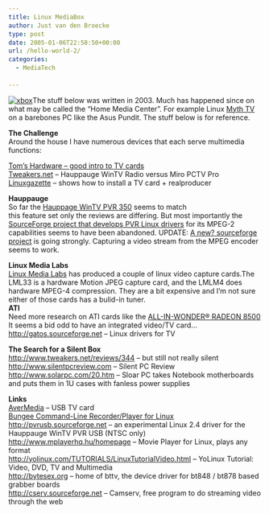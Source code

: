 ```yaml
---
title: Linux MediaBox
author: Just van den Broecke
type: post
date: 2005-01-06T22:58:50+00:00
url: /hello-world-2/
categories:
  - MediaTech

---
```

[<img loading="lazy" class="alignleft wp-image-341 size-full" src="uploads/2005/01/xbox.jpg" alt="xbox" width="285" height="177" srcset="https://justobjects.nl/wp-content/uploads/2005/01/xbox.jpg 285w, https://justobjects.nl/wp-content/uploads/2005/01/xbox-241x150.jpg 241w, https://justobjects.nl/wp-content/uploads/2005/01/xbox-150x93.jpg 150w" sizes="(max-width: 285px) 100vw, 285px" />][1]The stuff below was written in 2003. Much has happened since on what may be called the &#8220;Home Media Center&#8221;. For example Linux [Myth TV][2] on a barebones PC like the Asus Pundit. The stuff below is for reference.  
<!--more-->

  
**The Challenge**  
Around the house I have numerous devices that each serve multimedia functions:

[Tom&#8217;s Hardware &#8211; good intro to TV cards  
][3] [Tweakers.net][4] &#8211; Hauppauge WinTV Radio versus Miro PCTV Pro  
[Linuxgazette][5] &#8211; shows how to install a TV card + realproducer

 **Hauppauge**  
So far the [Hauppage WinTV PVR 350][6] seems to match  
this feature set only the reviews are differing. But most importantly the  
[SourceForge project that develops PVR Linux drivers][7] for its MPEG-2 capabilities seems to have been abandoned. UPDATE: [A new? sourceforge project][8] is going strongly. Capturing a video stream from the MPEG encoder seems to work.

 **Linux Media Labs**  
[Linux Media Labs][9] has produced a couple of linux video capture cards.The LML33 is a hardware Motion JPEG capture card, and the LMLM4 does hardware MPEG-4 compression. They are a bit expensive and I&#8217;m not sure either of those cards has a bulid-in tuner.  
 **ATI**  
Need more research on ATI cards like the [ALL-IN-WONDER® RADEON 8500][10]  
It seems a bid odd to have an integrated video/TV card&#8230;  
<http://gatos.sourceforge.net> &#8211; Linux drivers for TV

**The Search for a Silent Box**  
<http://www.tweakers.net/reviews/344> &#8211; but still not really silent  
<http://www.silentpcreview.com> &#8211; Silent PC Review  
<http://www.solarpc.com/20.htm> &#8211; Sloar PC takes Notebook motherboards and puts them in 1U cases with fanless power supplies

**Links**  
[AverMedia][11] &#8211; USB TV card  
[Bungee Command-Line Recorder/Player for Linux][12]  
<http://pvrusb.sourceforge.net> &#8211; an experimental Linux 2.4 driver for the Hauppauge WinTV PVR USB (NTSC only)  
<http://www.mplayerhq.hu/homepage> &#8211; Movie Player for Linux, plays any format  
<http://yolinux.com/TUTORIALS/LinuxTutorialVideo.html> &#8211; YoLinux Tutorial: Video, DVD, TV and Multimedia  
<http://bytesex.org> &#8211; home of bttv, the device driver for bt848 / bt878 based grabber boards  
<http://cserv.sourceforge.net> &#8211; Camserv, free program to do streaming video through the web

 [1]: uploads/2005/01/xbox.jpg
 [2]: http://www.mythtv.org
 [3]: http://www6.tomshardware.com/video/00q2/000418/index.html
 [4]: http://www.tweakers.net/reviews/cat/66
 [5]: http://www.linuxgazette.com/issue62/silva.html
 [6]: http://www.hauppauge.com/html/wintvpvr_datasheet.htm
 [7]: http://sourceforge.net/projects/pvr
 [8]: http://ivtv.sourceforge.net/
 [9]: http://www.linuxmedialabs.com/
 [10]: http://www.ati.com/products/pc/aiwradeon8500
 [11]: http://www2.warehouse.com/product.asp?pf%5Fid=EX10893&cat=pc
 [12]: http://www.paranoyaxc.de/bungee/bungee.html